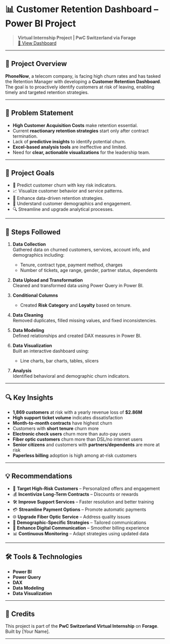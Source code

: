 # 📊 Customer Retention Dashboard – Power BI Project

> **Virtual Internship Project | PwC Switzerland via Forage**  
> [🔗 View Dashboard](https://app.powerbi.com/view?r=eyJrIjoiMDZhOWY5ZGMtZTE5ZC00YjhmLWI3NzYtNjEyMTU2MjYxM2Q0IiwidCI6IjM3NjFjYzBlLWMwNmMtNGY2Zi1iYjE2LWQwYTA1NDc0OGM4YiJ9)

---

## 📝 Project Overview

**PhoneNow**, a telecom company, is facing high churn rates and has tasked the Retention Manager with developing a **Customer Retention Dashboard**. The goal is to proactively identify customers at risk of leaving, enabling timely and targeted retention strategies.

---

## 🚩 Problem Statement

- **High Customer Acquisition Costs** make retention essential.
- Current **reactionary retention strategies** start only after contract termination.
- Lack of **predictive insights** to identify potential churn.
- **Excel-based analysis tools** are ineffective and limited.
- Need for **clear, actionable visualizations** for the leadership team.

---

## 🎯 Project Goals

- 🧠 Predict customer churn with key risk indicators.
- 📈 Visualize customer behavior and service patterns.
- 🎯 Enhance data-driven retention strategies.
- 👥 Understand customer demographics and engagement.
- 🔍 Streamline and upgrade analytical processes.

---

## 🔧 Steps Followed

1. **Data Collection**  
   Gathered data on churned customers, services, account info, and demographics including:
   - Tenure, contract type, payment method, charges
   - Number of tickets, age range, gender, partner status, dependents

2. **Data Upload and Transformation**  
   Cleaned and transformed data using Power Query in Power BI.

3. **Conditional Columns**  
   - Created **Risk Category** and **Loyalty** based on tenure.

4. **Data Cleaning**  
   Removed duplicates, filled missing values, and fixed inconsistencies.

5. **Data Modeling**  
   Defined relationships and created DAX measures in Power BI.

6. **Data Visualization**  
   Built an interactive dashboard using:
   - Line charts, bar charts, tables, slicers

7. **Analysis**  
   Identified behavioral and demographic churn indicators.

---

## 🔍 Key Insights

- **1,869 customers** at risk with a yearly revenue loss of **$2.86M**
- **High support ticket volume** indicates dissatisfaction
- **Month-to-month contracts** have highest churn
- Customers with **short tenure** churn more
- **Electronic check users** churn more than auto-pay users
- **Fiber optic customers** churn more than DSL/no internet users
- **Senior citizens** and customers with **partners/dependents** are more at risk
- **Paperless billing** adoption is high among at-risk customers

---

## 💡 Recommendations

- 🎯 **Target High-Risk Customers** – Personalized offers and engagement
- 💰 **Incentivize Long-Term Contracts** – Discounts or rewards
- 🛠️ **Improve Support Services** – Faster resolution and better training
- 💳 **Streamline Payment Options** – Promote automatic payments
- 🌐 **Upgrade Fiber Optic Service** – Address quality issues
- 👵 **Demographic-Specific Strategies** – Tailored communications
- 📱 **Enhance Digital Communication** – Smoother billing experience
- 📊 **Continuous Monitoring** – Adapt strategies using updated data

---

## 🛠️ Tools & Technologies

- **Power BI**
- **Power Query**
- **DAX**
- **Data Modeling**
- **Data Visualization**

---

## 📎 Credits

This project is part of the **PwC Switzerland Virtual Internship** on **Forage**.  
Built by [Your Name].

---
